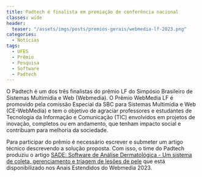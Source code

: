 ```yaml
---
title: Padtech é finalista em premiação de conferência nacional
classes: wide
header:
  teaser: "/assets/imgs/posts/premios-gerais/webmedia-lf-2023.png"
categories:
  - Notícias
tags:
  - UFES
  - Prêmio
  - Pesquisa
  - Software
  - Padtech
---
```


O Padtech é um dos três finalistas do prêmio LF do Simpósio Brasileiro de Sistemas Multimídia e Web (Webmedia). O Prêmio WebMedia LF é promovido pela comissão Especial da SBC para Sistemas Multimídia e Web (CE-WebMedia) e tem o objetivo de agraciar professores e estudantes de Tecnologia da Informação e Comunicação (TIC) envolvidos em projetos de inovação, completos ou em andamento, que tenham impacto social e contribuam para melhoria da sociedade.

Para participar do prêmio é necessário escrever e submeter um artigo técnico descrevendo a solução proposta. Com isso, o time do Padtech produziu o artigo [SADE: Software de Análise Dermatológica - Um sistema de coleta, gerenciamento e triagem de lesões de pele](https://sol.sbc.org.br/index.php/webmedia_estendido/article/view/25686) que está disponibilizado nos Anais Estendidos do Webmedia 2023. 


